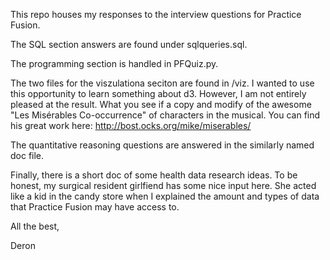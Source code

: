 This repo houses my responses to the interview questions for Practice Fusion. 

The SQL section answers are found under sqlqueries.sql.

The programming section is handled in PFQuiz.py. 

The two files for the viszulationa seciton are found in /viz. I wanted to use this opportunity to learn 
something about d3. However, I am not entirely pleased at the result. What you see if a copy and modify of the 
awesome "Les Misérables Co-occurrence" of characters in the musical. You can find his great work here: http://bost.ocks.org/mike/miserables/

The quantitative reasoning questions are answered in the similarly named doc file.

Finally, there is a short doc of some health data research ideas. To be honest, my surgical resident girlfiend has some
nice input here. She acted like a kid in the candy store when I explained the amount and types of data that Practice Fusion
may have access to. 

All the best, 

Deron
